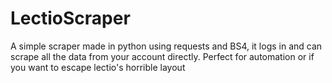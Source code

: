
# LectioScraper
A simple scraper made in python using requests and BS4, it logs in and can scrape all the data from your account directly. Perfect for automation or if you want to escape lectio's horrible layout